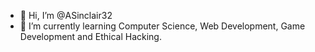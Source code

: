 - 👋 Hi, I’m @ASinclair32
- 🌱 I’m currently learning Computer Science, Web Development, Game Development and Ethical Hacking.

<!---
ASinclair32/ASinclair32 is a ✨ special ✨ repository because its `README.md` (this file) appears on your GitHub profile.
You can click the Preview link to take a look at your changes.
--->

